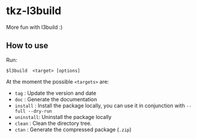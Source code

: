 # tkz-l3build

More fun with l3build :)

## How to use 

Run:
```
$l3build  <target> [options]
```

At the moment the possible `<targets>` are:

- `tag` : Update the version and date
- `doc` : Generate the documentation
- `install` : Install the package locally, you can use it in conjunction with `--full --dry-run`
- `uninstall`: Uninstall the package locally
- `clean` : Clean the directory tree.
- `ctan` : Generate the compressed package (`.zip`)
